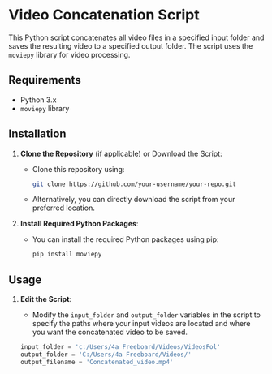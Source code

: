 # Video Concatenation Script

This Python script concatenates all video files in a specified input folder and saves the resulting video to a specified output folder. The script uses the `moviepy` library for video processing.

## Requirements

- Python 3.x
- `moviepy` library

## Installation

1. **Clone the Repository** (if applicable) or Download the Script:
   - Clone this repository using:
     ```sh
     git clone https://github.com/your-username/your-repo.git
     ```
   - Alternatively, you can directly download the script from your preferred location.

2. **Install Required Python Packages**:
   - You can install the required Python packages using pip:
     ```sh
     pip install moviepy
     ```

## Usage

1. **Edit the Script**:
   - Modify the `input_folder` and `output_folder` variables in the script to specify the paths where your input videos are located and where you want the concatenated video to be saved.

   ```python
   input_folder = 'c:/Users/4a Freeboard/Videos/VideosFol'
   output_folder = 'C:/Users/4a Freeboard/Videos/'
   output_filename = 'Concatenated_video.mp4'
